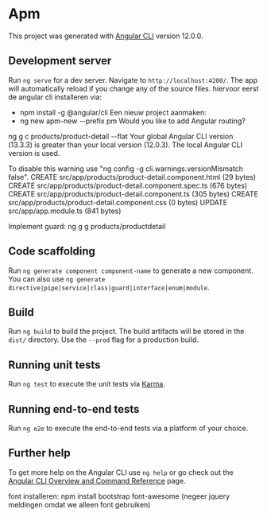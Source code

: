 # Apm

This project was generated with [Angular CLI](https://github.com/angular/angular-cli) version 12.0.0.

## Development server

Run `ng serve` for a dev server. Navigate to `http://localhost:4200/`. The app will automatically reload if you change any of the source files.
hiervoor eerst de angular cli installeren via: 
- npm install -g @angular/cli
Een nieuw project aanmaken:
- ng new apm-new --prefix pm
Would you like to add Angular routing?

ng g c products/product-detail --flat
Your global Angular CLI version (13.3.3) is greater than your local version (12.0.3). The local Angular CLI version is used.

To disable this warning use "ng config -g cli.warnings.versionMismatch false".
CREATE src/app/products/product-detail.component.html (29 bytes)
CREATE src/app/products/product-detail.component.spec.ts (676 bytes)
CREATE src/app/products/product-detail.component.ts (305 bytes)
CREATE src/app/products/product-detail.component.css (0 bytes)
UPDATE src/app/app.module.ts (841 bytes)

Implement guard:
ng g g products/productdetail

## Code scaffolding

Run `ng generate component component-name` to generate a new component. You can also use `ng generate directive|pipe|service|class|guard|interface|enum|module`.

## Build

Run `ng build` to build the project. The build artifacts will be stored in the `dist/` directory. Use the `--prod` flag for a production build.

## Running unit tests

Run `ng test` to execute the unit tests via [Karma](https://karma-runner.github.io).

## Running end-to-end tests

Run `ng e2e` to execute the end-to-end tests via a platform of your choice.

## Further help

To get more help on the Angular CLI use `ng help` or go check out the [Angular CLI Overview and Command Reference](https://angular.io/cli) page.

font installeren:
npm install bootstrap font-awesome (negeer jquery meldingen omdat we alleen font gebruiken)
